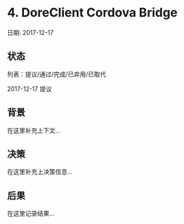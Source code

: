 # 4. DoreClient Cordova Bridge

日期: 2017-12-17

## 状态

列表：提议/通过/完成/已弃用/已取代

2017-12-17 提议

## 背景

在这里补充上下文...

## 决策

在这里补充上决策信息...

## 后果

在这里记录结果...
